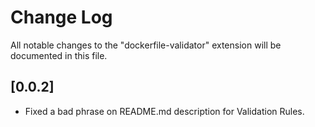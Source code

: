 # Change Log
All notable changes to the "dockerfile-validator" extension will be documented in this file.

## [0.0.2]
- Fixed a bad phrase on README.md description for Validation Rules.